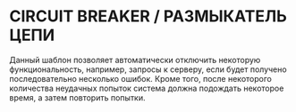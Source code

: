 # CIRCUIT BREAKER / РАЗМЫКАТЕЛЬ ЦЕПИ

Данный шаблон позволяет автоматически отключить некоторую функциональность, например, запросы к серверу, если будет
получено последовательно несколько ошибок. Кроме того, после некоторого количества неудачных попыток система должна
подождать некоторое время, а затем повторить попытки.